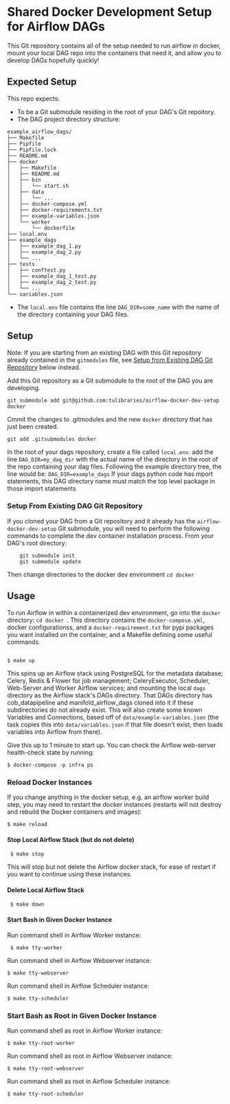 # Shared Docker Development Setup for Airflow DAGs


This Git repository contains all of the setup needed to run airflow in docker, mount your local DAG repo into the containers that need it, and allow you to develop DAGs hopefully quickly!


## Expected Setup

This repo expects:

* To be a Git submodule residing in the root of your DAG's Git repoitory. 
* The DAG project directory structure:
```
example_airflow_dags/
├── Makefile
├── Pipfile
├── Pipfile.lock
├── README.md
├── docker
│   ├── Makefile
│   ├── README.md
│   ├── bin
│   │   └── start.sh
│   ├── data
│   │   └── ...
│   ├── docker-compose.yml
│   ├── docker-requirements.txt
│   ├── example-variables.json
│   └── worker
│       └── dockerfile
├── local.env
├── example_dags
│   ├── example_dag_1.py
│   ├── example_dag_2.py
│   └── ...
├── tests
│   ├── conftest.py
│   ├── example_dag_1_test.py
│   ├── example_dag_2_test.py
│   └── ...
└── variables.json
```
* The `local.env` file contains the line `DAG_DIR=some_name` with the name of the directory containing your DAG files.


## Setup

Note: If you are starting from an existing DAG with this Git repository already contained in the `gitmodules` file, see [Setup from Existing DAG Git Repository](#FromGitModule) below instead.

Add this Git repository as a Git submodule to the root of the DAG you are developing.

```
git submodule add git@github.com:tulibraries/airflow-docker-dev-setup docker
```

Cmmit the changes to .gitmodules and the new `docker` directory that has just been created.

```
git add .gitsubmodules docker
```

In the root of your dags repository, create a file called `local.env`. add the line `DAG_DIR=my_dag_dir` with the actual name of the directory in the root of the repo containing your dag files. Following the example directory tree, the line would be: `DAG_DIR=example_dags` If your dags python code has mport statements, this DAG directory name must match the top level package in those import statements


### <a id="FromGitModule"></a>Setup From Existing DAG Git Repository

If you cloned your DAG from a Git repository and it already has the `airflow-docker-dev-setup` Git submodule, you will need to perform the following commands to complete the dev container installation process.  From your DAG's root directory:

```
	git submodule init
	git submodule update
```

Then change directories to the docker dev environment `cd docker`


## Usage

To run Airflow in within a containerized dev environment, go into the `docker` directory: `cd docker `. This directory contains the `docker-compose.yml`, docker configurationss, and a `docker-requirement.txt` for pypi packages you want installed on the container, and a Makefile defining some useful commands.

```

$ make up

```

This spins up an Airflow stack using PostgreSQL for the metadata database; Celery, Redis & Flower for job management; CeleryExecutor, Scheduler, Web-Server and Worker Airflow services; and mounting the local `dags` directory as the Airflow stack's DAGs directory. That DAGs directory has cob_datapipeline and manifold_airflow_dags cloned into it if these subdirectories do not already exist. This will also create some known Variables and Connections, based off of `data/example-variables.json` (the task copies this into `data/variables.json` if that file doesn't exist, then loads variables into Airflow from there).

Give this up to 1 minute to start up. You can check the Airflow web-server health-check state by running:

```
$ docker-compose -p infra ps
```

### Reload Docker Instances

If you change anything in the docker setup, e.g. an airflow worker build step, you may need to restart the docker instances (restarts will not destroy and rebuild the Docker containers and images):

```
$ make reload
```

#### Stop Local Airflow Stack (but do not delete)

```
 $ make stop
```

This will stop but not delete the Airflow docker stack, for ease of restart if you want to continue using these instances.

#### Delete Local Airflow Stack

```
 $ make down
```

#### Start Bash in Given Docker Instance

Run command shell in Airflow Worker instance:

```
 $ make tty-worker
```

Run command shell in Airflow Webserver instance:

```
$ make tty-webserver
```

Run command shell in Airflow Scheduler instance:

```
$ make tty-scheduler
```

### Start Bash as Root in Given Docker Instance

Run command shell as root in Airflow Worker instance:

```
$ make tty-root-worker
```

Run command shell as root in Airflow Webserver instance:

```
$ make tty-root-webserver
```
Run command shell as root in Airflow Scheduler instance:

```
$ make tty-root-scheduler
```
